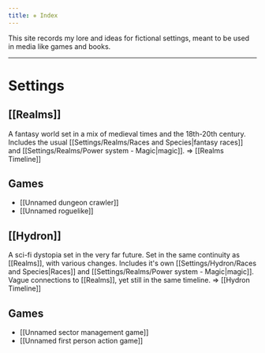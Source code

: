 ```yaml
---
title: ✵ Index
---
```

This site records my lore and ideas for fictional settings, meant to be used in media like games and books.

---
# Settings
## [[Realms]]
A fantasy world set in a mix of medieval times and the 18th-20th century. Includes the usual [[Settings/Realms/Races and Species|fantasy races]] and [[Settings/Realms/Power system - Magic|magic]]. 
=> [[Realms Timeline]] 
## Games
- [[Unnamed dungeon crawler]]
- [[Unnamed roguelike]]
## [[Hydron]]
A sci-fi dystopia set in the very far future. Set in the same continuity as [[Realms]], with various changes. Includes it's own [[Settings/Hydron/Races and Species|Races]] and [[Settings/Realms/Power system - Magic|magic]]. Vague connections to [[Realms]], yet still in the same timeline. 
=> [[Hydron Timeline]]
## Games
- [[Unnamed sector management game]]
- [[Unnamed first person action game]]